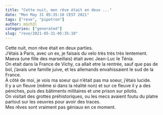 ```yaml
---
title: "Cette nuit, mon rêve était en deux ..."
date: "Mon May 31 05:35:10 CEST 2021"
tags: ["reve", "pipotron"]
author: m1ch3l
categories: ["generated"]
slug: "reve/2021-05-31-05:35:10"
---
```


Cette nuit, mon rêve était en deux parties.<br>
J’étais à Paris, avec un ex, je faisais du velo très très très lentement.<br>
Maeva (une fille des marseillais) était avec Jean-Luc le Ténia.<br>
On etait dans la France de Vichy, ca allait etre la rentrée, sauf que pas de bol, j’avais une famille juive, et les allemands envahissaient le sud de la France.<br>
À côté de moi, je vois ma soeur qui n’était pas ma soeur, j’étais lucide.<br>
Il y a un fleuve (même si dans la réalité non) et sur ce fleuve il y a des péniches, puis des bâtiments militaires et une prison sur pilotis.<br>
On visitait des grottes préhistoriques, ou les mecs avaient foutu du platre partout sur les oeuvres pour avoir des traces.<br>
Mes rêves sont vraiment pas géniaux en ce moment.<br>

